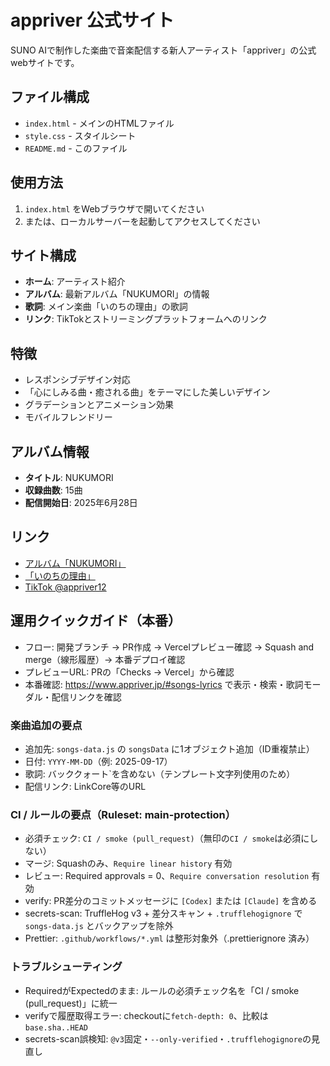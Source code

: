 # appriver 公式サイト

SUNO AIで制作した楽曲で音楽配信する新人アーティスト「appriver」の公式webサイトです。

## ファイル構成

- `index.html` - メインのHTMLファイル
- `style.css` - スタイルシート
- `README.md` - このファイル

## 使用方法

1. `index.html` をWebブラウザで開いてください
2. または、ローカルサーバーを起動してアクセスしてください

## サイト構成

- **ホーム**: アーティスト紹介
- **アルバム**: 最新アルバム「NUKUMORI」の情報
- **歌詞**: メイン楽曲「いのちの理由」の歌詞
- **リンク**: TikTokとストリーミングプラットフォームへのリンク

## 特徴

- レスポンシブデザイン対応
- 「心にしみる曲・癒される曲」をテーマにした美しいデザイン
- グラデーションとアニメーション効果
- モバイルフレンドリー

## アルバム情報

- **タイトル**: NUKUMORI
- **収録曲数**: 15曲
- **配信開始日**: 2025年6月28日

## リンク

- [アルバム「NUKUMORI」](https://linkco.re/E7hxe2Ay)
- [「いのちの理由」](https://linkco.re/Hb9nfMcM)
- [TikTok @appriver12](https://www.tiktok.com/@appriver12?is_from_webapp=1&sender_device=pc)

<!-- CI: pr-required-check smoke -->

## 運用クイックガイド（本番）

- フロー: 開発ブランチ → PR作成 → Vercelプレビュー確認 → Squash and merge（線形履歴）→ 本番デプロイ確認
- プレビューURL: PRの「Checks → Vercel」から確認
- 本番確認: https://www.appriver.jp/#songs-lyrics で表示・検索・歌詞モーダル・配信リンクを確認

### 楽曲追加の要点

- 追加先: `songs-data.js` の `songsData` に1オブジェクト追加（ID重複禁止）
- 日付: `YYYY-MM-DD`（例: 2025-09-17）
- 歌詞: バッククォート`を含めない（テンプレート文字列使用のため）
- 配信リンク: LinkCore等のURL

### CI / ルールの要点（Ruleset: main-protection）

- 必須チェック: `CI / smoke (pull_request)`（無印の`CI / smoke`は必須にしない）
- マージ: Squashのみ、`Require linear history` 有効
- レビュー: Required approvals = 0、`Require conversation resolution` 有効
- verify: PR差分のコミットメッセージに `[Codex]` または `[Claude]` を含める
- secrets-scan: TruffleHog v3 + 差分スキャン + `.trufflehogignore` で `songs-data.js` とバックアップを除外
- Prettier: `.github/workflows/*.yml` は整形対象外（.prettierignore 済み）

### トラブルシューティング

- RequiredがExpectedのまま: ルールの必須チェック名を「CI / smoke (pull_request)」に統一
- verifyで履歴取得エラー: checkoutに`fetch-depth: 0`、比較は`base.sha..HEAD`
- secrets-scan誤検知: `@v3`固定・`--only-verified`・`.trufflehogignore`の見直し
